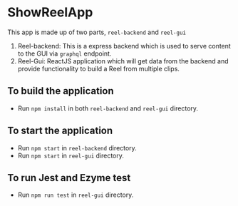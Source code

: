 # ShowReelApp
This app is made up of two parts, `reel-backend` and `reel-gui`
1) Reel-backend: This is a express backend which is used to serve content to the GUI via `graphql` endpoint. 
2) Reel-Gui: ReactJS application which will get data from the backend and provide functionality to build a Reel from multiple clips. 

## To build the application 
- Run `npm install` in both `reel-backend` and `reel-gui` directory. 

## To start the application 
- Run `npm start` in `reel-backend` directory.
- Run `npm start` in `reel-gui` directory. 

## To run Jest and Ezyme test
- Run `npm run test` in `reel-gui` directory.


